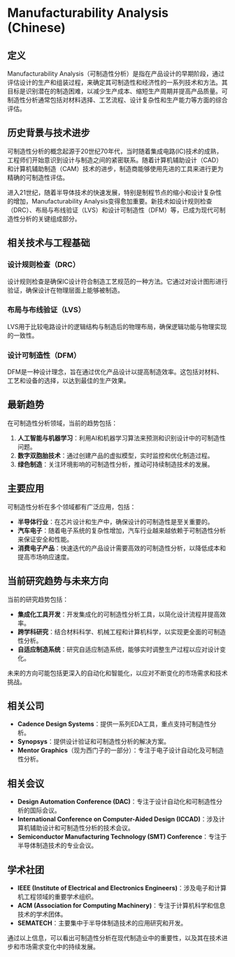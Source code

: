# Manufacturability Analysis (Chinese)

## 定义

Manufacturability Analysis（可制造性分析）是指在产品设计的早期阶段，通过评估设计的生产和组装过程，来确定其可制造性和经济性的一系列技术和方法。其目标是识别潜在的制造困难，以减少生产成本、缩短生产周期并提高产品质量。可制造性分析通常包括对材料选择、工艺流程、设计复杂性和生产能力等方面的综合评估。

## 历史背景与技术进步

可制造性分析的概念起源于20世纪70年代，当时随着集成电路(IC)技术的成熟，工程师们开始意识到设计与制造之间的紧密联系。随着计算机辅助设计（CAD）和计算机辅助制造（CAM）技术的进步，制造商能够使用先进的工具来进行更为精确的可制造性评估。

进入21世纪，随着半导体技术的快速发展，特别是制程节点的缩小和设计复杂性的增加，Manufacturability Analysis变得愈加重要。新技术如设计规则检查（DRC）、布局与布线验证（LVS）和设计可制造性（DFM）等，已成为现代可制造性分析的关键组成部分。

## 相关技术与工程基础

### 设计规则检查（DRC）

设计规则检查是确保IC设计符合制造工艺规范的一种方法。它通过对设计图形进行验证，确保设计在物理层面上能够被制造。

### 布局与布线验证（LVS）

LVS用于比较电路设计的逻辑结构与制造后的物理布局，确保逻辑功能与物理实现的一致性。

### 设计可制造性（DFM）

DFM是一种设计理念，旨在通过优化产品设计以提高制造效率。这包括对材料、工艺和设备的选择，以达到最佳的生产效果。

## 最新趋势

在可制造性分析领域，当前的趋势包括：

1. **人工智能与机器学习**：利用AI和机器学习算法来预测和识别设计中的可制造性问题。
2. **数字双胞胎技术**：通过创建产品的虚拟模型，实时监控和优化制造过程。
3. **绿色制造**：关注环境影响的可制造性分析，推动可持续制造技术的发展。

## 主要应用

可制造性分析在多个领域都有广泛应用，包括：

- **半导体行业**：在芯片设计和生产中，确保设计的可制造性是至关重要的。
- **汽车电子**：随着电子系统的复杂性增加，汽车行业越来越依赖于可制造性分析来保证安全和性能。
- **消费电子产品**：快速迭代的产品设计需要高效的可制造性分析，以降低成本和提高市场响应速度。

## 当前研究趋势与未来方向

当前的研究趋势包括：

- **集成化工具开发**：开发集成化的可制造性分析工具，以简化设计流程并提高效率。
- **跨学科研究**：结合材料科学、机械工程和计算机科学，以实现更全面的可制造性分析。
- **自适应制造系统**：研究自适应制造系统，能够实时调整生产过程以应对设计变化。

未来的方向可能包括更深入的自动化和智能化，以应对不断变化的市场需求和技术挑战。

## 相关公司

- **Cadence Design Systems**：提供一系列EDA工具，重点支持可制造性分析。
- **Synopsys**：提供设计验证和可制造性分析的解决方案。
- **Mentor Graphics**（现为西门子的一部分）：专注于电子设计自动化及可制造性分析。

## 相关会议

- **Design Automation Conference (DAC)**：专注于设计自动化和可制造性分析的国际会议。
- **International Conference on Computer-Aided Design (ICCAD)**：涉及计算机辅助设计和可制造性分析的技术会议。
- **Semiconductor Manufacturing Technology (SMT) Conference**：专注于半导体制造技术的专业会议。

## 学术社团

- **IEEE (Institute of Electrical and Electronics Engineers)**：涉及电子和计算机工程领域的重要学术组织。
- **ACM (Association for Computing Machinery)**：专注于计算机科学和信息技术的学术团体。
- **SEMATECH**：主要集中于半导体制造技术的应用研究和开发。

通过以上信息，可以看出可制造性分析在现代制造业中的重要性，以及其在技术进步和市场需求变化中的持续发展。
